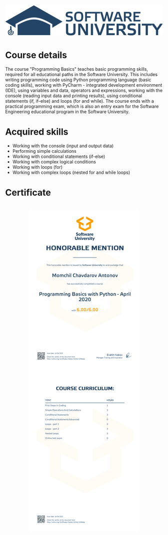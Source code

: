 # <p align="center"> ![alt text](https://github.com/momchilantonov/SoftUni-Programming-Basics-With-Python-April-2020/blob/main/SoftUni-Logo.png) <p>
# Course details
The course "Programming Basics" teaches basic programming skills, required for all educational paths in the Software University. This includes writing programming code using Python programming language (basic coding skills), working with PyCharm - integrated development environment (IDE), using variables and data, operators and expressions, working with the console (reading input data and printing results), using conditional statements (if, if-else) and loops (for and while). The course ends with a practical programming exam, which is also an entry exam for the Software Engineering educational program in the Software University.
# Acquired skills 
- Working with the console (input and output data)
- Performing simple calculations
- Working with conditional statements (if-else)
- Working with complex logical conditions
- Working with loops (for)
- Working with complex loops (nested for and while loops)
# Certificate
# <p align="center"> ![alt text](https://github.com/momchilantonov/SoftUni-Programming-Basics-With-Python-April-2020/blob/main/Programming%20Basics%20with%20Python%20-%20April%202020%20-%20Honorable%20mention.jpeg) <p>
